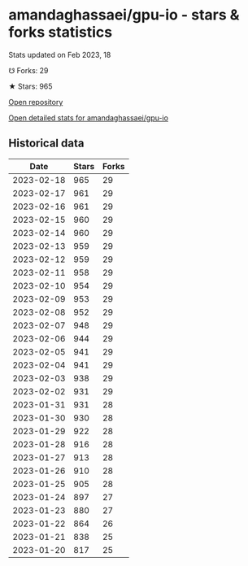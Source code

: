 # amandaghassaei/gpu-io - stars & forks statistics

Stats updated on Feb 2023, 18

☋ Forks: 29

★ Stars: 965

[Open repository](https://github.com/amandaghassaei/gpu-io)

[Open detailed stats for amandaghassaei/gpu-io](https://reviewgithub.com/rep/amandaghassaei/gpu-io)

## Historical data
| Date | Stars | Forks |
|------|-------|-------|
| 2023-02-18 | 965 | 29 | 
| 2023-02-17 | 961 | 29 | 
| 2023-02-16 | 961 | 29 | 
| 2023-02-15 | 960 | 29 | 
| 2023-02-14 | 960 | 29 | 
| 2023-02-13 | 959 | 29 | 
| 2023-02-12 | 959 | 29 | 
| 2023-02-11 | 958 | 29 | 
| 2023-02-10 | 954 | 29 | 
| 2023-02-09 | 953 | 29 | 
| 2023-02-08 | 952 | 29 | 
| 2023-02-07 | 948 | 29 | 
| 2023-02-06 | 944 | 29 | 
| 2023-02-05 | 941 | 29 | 
| 2023-02-04 | 941 | 29 | 
| 2023-02-03 | 938 | 29 | 
| 2023-02-02 | 931 | 29 | 
| 2023-01-31 | 931 | 28 | 
| 2023-01-30 | 930 | 28 | 
| 2023-01-29 | 922 | 28 | 
| 2023-01-28 | 916 | 28 | 
| 2023-01-27 | 913 | 28 | 
| 2023-01-26 | 910 | 28 | 
| 2023-01-25 | 905 | 28 | 
| 2023-01-24 | 897 | 27 | 
| 2023-01-23 | 880 | 27 | 
| 2023-01-22 | 864 | 26 | 
| 2023-01-21 | 838 | 25 | 
| 2023-01-20 | 817 | 25 | 

